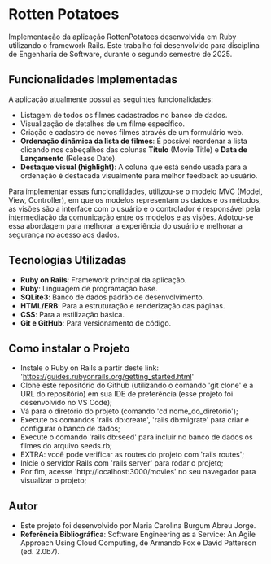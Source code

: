 
# Rotten Potatoes
Implementação da aplicação RottenPotatoes desenvolvida em Ruby utilizando o framework Rails. Este trabalho foi desenvolvido para disciplina de Engenharia de Software, durante o segundo semestre de 2025.

## Funcionalidades Implementadas
A aplicação atualmente possui as seguintes funcionalidades:

* Listagem de todos os filmes cadastrados no banco de dados.
* Visualização de detalhes de um filme específico.
* Criação e cadastro de novos filmes através de um formulário web.
* **Ordenação dinâmica da lista de filmes**: É possível reordenar a lista clicando nos cabeçalhos das colunas **Título** (Movie Title) e **Data de Lançamento** (Release Date).
* **Destaque visual (highlight)**: A coluna que está sendo usada para a ordenação é destacada visualmente para melhor feedback ao usuário.

Para implementar essas funcionalidades, utilizou-se o modelo MVC (Model, View, Controller), em que os modelos representam os dados e os métodos, as visões são a interface com o usuário e o controlador é responsável pela intermediação da comunicação entre os modelos e as visões. Adotou-se essa abordagem para melhorar a experiência do usuário e melhorar a segurança no acesso aos dados.

## Tecnologias Utilizadas
* **Ruby on Rails**: Framework principal da aplicação.
* **Ruby**: Linguagem de programação base.
* **SQLite3**: Banco de dados padrão de desenvolvimento.
* **HTML/ERB**: Para a estruturação e renderização das páginas.
* **CSS**: Para a estilização básica.
* **Git e GitHub**: Para versionamento de código.

## Como instalar o Projeto
* Instale o Ruby on Rails a partir deste link: 'https://guides.rubyonrails.org/getting_started.html'
* Clone este repositório do Github (utilizando o comando 'git clone' e a URL do repositório) em sua IDE de preferência (esse projeto foi desenvolvido no VS Code);
* Vá para o diretório do projeto (comando 'cd nome_do_diretório');
* Execute os comandos 'rails db:create', 'rails db:migrate' para criar e configurar o banco de dados;
* Execute o comando 'rails db:seed' para incluir no banco de dados os filmes do arquivo seeds.rb;
* EXTRA: você pode verificar as routes do projeto com 'rails routes';
* Inicie o servidor Rails com 'rails server' para rodar o projeto;
* Por fim, acesse 'http://localhost:3000/movies' no seu navegador para visualizar o projeto;

## Autor
* Este projeto foi desenvolvido por Maria Carolina Burgum Abreu Jorge.
* **Referência Bibliográfica**: Software Engineering as a Service: An Agile Approach Using Cloud Computing, de Armando Fox e David Patterson (ed. 2.0b7).

